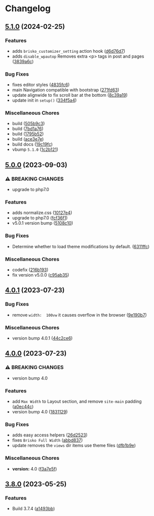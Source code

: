 # Changelog

## [5.1.0](https://github.com/devuri/brisko/compare/5.0.0...5.1.0) (2024-02-25)


### Features

* adds `brisko_customizer_setting` action hook ([d6d76d7](https://github.com/devuri/brisko/commit/d6d76d7d39eea39d066e1d6b37c9cce44a39765d))
* adds `disable_wpautop` Removes extra &lt;p&gt; tags in post and pages ([3839a6c](https://github.com/devuri/brisko/commit/3839a6cee208573cf3d2d623c89113a04b385550))


### Bug Fixes

* fixes editor styles ([4835fc6](https://github.com/devuri/brisko/commit/4835fc6849172e73ca4e2ceb2867991213b5312a))
* main Navigation compatible with bootstrap ([271fd63](https://github.com/devuri/brisko/commit/271fd6361077eecc1c4f97873b1e2d32d958f3ed))
* update alignwide to fix scroll bar at the bottom ([8c39a19](https://github.com/devuri/brisko/commit/8c39a1982a6ee91e047fd9ddac15aa7f70c73e16))
* update init in `setup()` ([334f5a4](https://github.com/devuri/brisko/commit/334f5a4bfac50ef2c9412f5d3063eb145d5006ca))


### Miscellaneous Chores

* build ([505b9c3](https://github.com/devuri/brisko/commit/505b9c3ed0142b88b09824db38d4dcf8316b000e))
* build ([7bd1a76](https://github.com/devuri/brisko/commit/7bd1a76117ce1beb61c6da29c3b1753e6b8d5f99))
* build ([1795b52](https://github.com/devuri/brisko/commit/1795b52bcc2ed5ea78560b4a153fb66248c030b4))
* build ([ace3e7e](https://github.com/devuri/brisko/commit/ace3e7e74b10b44de0730c6524f123e512d21804))
* build docs ([19c19fc](https://github.com/devuri/brisko/commit/19c19fcd6f16b3935d2b038359e52e5ecdac19ba))
* vbump `5.1.0` ([1c2b121](https://github.com/devuri/brisko/commit/1c2b12118aba733c4fb3241f95b2aa072defbb98))

## [5.0.0](https://github.com/devuri/brisko/compare/4.0.1...5.0.0) (2023-09-03)


### ⚠ BREAKING CHANGES

* upgrade to php7.0

### Features

* adds normalize.css ([10127e4](https://github.com/devuri/brisko/commit/10127e4f68b14519549e2c14c16ffbc022a59100))
* upgrade to php7.0 ([fcf36f1](https://github.com/devuri/brisko/commit/fcf36f1323b89cae2d514cd3fa659f1c055dc5b8))
* v5.0.1 version bump ([5108c10](https://github.com/devuri/brisko/commit/5108c10ee6db57f84738db6fc8938f12153fee4b))


### Bug Fixes

* Determine whether to load theme modifications by default. ([6311ffc](https://github.com/devuri/brisko/commit/6311ffc07ad050a4f606f690c4cbd49fa6c0df7b))


### Miscellaneous Chores

* codefix ([216b193](https://github.com/devuri/brisko/commit/216b193458dd00c8c93127a1bfd04f8d3be86884))
* fix version v5.0.0 ([c95ab35](https://github.com/devuri/brisko/commit/c95ab358412112041279d97d4e8b6840938a2804))

## [4.0.1](https://github.com/devuri/brisko/compare/4.0.0...4.0.1) (2023-07-23)


### Bug Fixes

* remove `width:  100vw` it causes overflow in the browser ([9e190b7](https://github.com/devuri/brisko/commit/9e190b75688a66a9bdc78b466dddb4bdb886b71a))


### Miscellaneous Chores

* version bump 4.0.1 ([44c2ce6](https://github.com/devuri/brisko/commit/44c2ce63cc60dd8990f4984a788d1bb57869da39))

## [4.0.0](https://github.com/devuri/brisko/compare/3.8.0...4.0.0) (2023-07-23)


### ⚠ BREAKING CHANGES

* version bump 4.0

### Features

* add `Max Width` to Layout section, and remove `site-main` padding ([a0ec44c](https://github.com/devuri/brisko/commit/a0ec44c9a94dfb9343219e4fbeeab8a59277ff16))
* version bump 4.0 ([1831129](https://github.com/devuri/brisko/commit/1831129ff376e0ccde114c2751f9ef57d177f8e8))


### Bug Fixes

* adds easy access helpers ([26d2523](https://github.com/devuri/brisko/commit/26d25239d1bb5fb89d7d8fbf006e4813d02fe3bd))
* fixes `Brisko Full Width` ([abbd837](https://github.com/devuri/brisko/commit/abbd837793af5f2632abe68345cd88900668ed88))
* update removes the `views` dir items use theme files ([dfb1b9e](https://github.com/devuri/brisko/commit/dfb1b9effd2ac574436b5558c20664c7a42b1106))


### Miscellaneous Chores

* **version:** 4.0 ([f3a7e5f](https://github.com/devuri/brisko/commit/f3a7e5f8c642a2fbc4e7c8309974e535404aa47a))

## [3.8.0](https://github.com/devuri/brisko/compare/v3.7.0...3.8.0) (2023-05-25)


### Features

* Build 3.7.4 ([a1493bb](https://github.com/devuri/brisko/commit/a1493bb59ce52949bbc64b65259e92044d387cb3))

